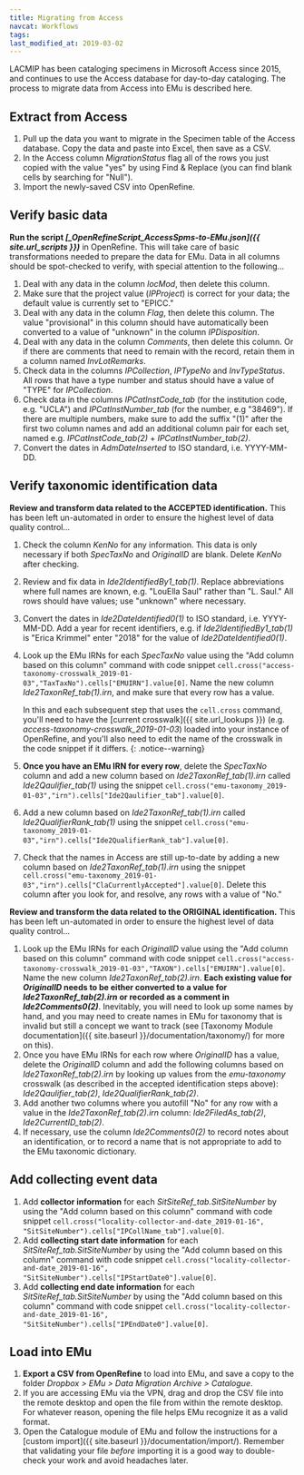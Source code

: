 ```yaml
---
title: Migrating from Access
navcat: Workflows
tags:
last_modified_at: 2019-03-02
---
```

LACMIP has been cataloging specimens in Microsoft Access since 2015, and continues to use the Access database for day-to-day cataloging. The process to migrate data from Access into EMu is described here.

## Extract from Access

1. Pull up the data you want to migrate in the Specimen table of the Access database. Copy the data and paste into Excel, then save as a CSV.
1. In the Access column *MigrationStatus* flag all of the rows you just copied with the value "yes" by using Find & Replace (you can find blank cells by searching for "Null").
1. Import the newly-saved CSV into OpenRefine.

## Verify basic data

**Run the script *[_OpenRefineScript_AccessSpms-to-EMu.json]({{ site.url_scripts }})*** in OpenRefine. This will take care of basic transformations needed to prepare the data for EMu. Data in all columns should be spot-checked to verify, with special attention to the following...

1. Deal with any data in the column *locMod*, then delete this column.
1. Make sure that the project value (*IPProject*) is correct for your data; the default value is currently set to "EPICC."
1. Deal with any data in the column *Flag*, then delete this column. The value "provisional" in this column should have automatically been converted to a value of "unknown" in the column *IPDisposition*.
1. Deal with any data in the column *Comments*, then delete this column. Or if there are comments that need to remain with the record, retain them in a column named *InvLotRemarks*.
1. Check data in the columns *IPCollection*, *IPTypeNo* and *InvTypeStatus*. All rows that have a type number and status should have a value of "TYPE" for *IPCollection*.
1. Check data in the columns *IPCatInstCode_tab* (for the institution code, e.g. "UCLA") and *IPCatInstNumber_tab* (for the number, e.g "38469"). If there are multiple numbers, make sure to add the suffix "(1)" after the first two column names and add an additional column pair for each set, named e.g. *IPCatInstCode_tab(2)* + *IPCatInstNumber_tab(2)*.
1. Convert the dates in *AdmDateInserted* to ISO standard, i.e. YYYY-MM-DD.

## Verify taxonomic identification data

**Review and transform data related to the ACCEPTED identification.** This has been left un-automated in order to ensure the highest level of data quality control...

1. Check the column *KenNo* for any information. This data is only necessary if both *SpecTaxNo* and *OriginalID* are blank. Delete *KenNo* after checking.
1. Review and fix data in *Ide2IdentifiedBy1_tab(1)*. Replace abbreviations where full names are known, e.g. "LouElla Saul" rather than "L. Saul." All rows should have values; use "unknown" where necessary.
1. Convert the dates in *Ide2DateIdentified0(1)* to ISO standard, i.e. YYYY-MM-DD. Add a year for recent identifiers, e.g. if *Ide2IdentifiedBy1_tab(1)* is "Erica Krimmel" enter "2018" for the value of *Ide2DateIdentified0(1)*.
1. Look up the EMu IRNs for each *SpecTaxNo* value using the "Add column based on this column" command with code snippet `cell.cross("access-taxonomy-crosswalk_2019-01-03","TaxTaxNo").cells["EMUIRN"].value[0]`. Name the new column *Ide2TaxonRef_tab(1).irn*, and make sure that every row has a value.

    In this and each subsequent step that uses the `cell.cross` command, you'll need to have the [current crosswalk]({{ site.url_lookups }}) (e.g. *access-taxonomy-crosswalk_2019-01-03*) loaded into your instance of OpenRefine, and you'll also need to edit the name of the crosswalk in the code snippet if it differs.
    {: .notice--warning}

1. **Once you have an EMu IRN for every row**, delete the *SpecTaxNo* column and add a new column based on *Ide2TaxonRef_tab(1).irn* called *Ide2Qaulifier_tab(1)* using the snippet `cell.cross("emu-taxonomy_2019-01-03","irn").cells["Ide2Qaulifier_tab"].value[0]`.
1. Add a new column based on *Ide2TaxonRef_tab(1).irn* called *Ide2QualifierRank_tab(1)* using the snippet `cell.cross("emu-taxonomy_2019-01-03","irn").cells["Ide2QualifierRank_tab"].value[0]`.
1. Check that the names in Access are still up-to-date by adding a new column based on *Ide2TaxonRef_tab(1).irn* using the snippet `cell.cross("emu-taxonomy_2019-01-03","irn").cells["ClaCurrentlyAccepted"].value[0]`. Delete this column after you look for, and resolve, any rows with a value of "No."

**Review and transform the data related to the ORIGINAL identification.** This has been left un-automated in order to ensure the highest level of data quality control...

1. Look up the EMu IRNs for each *OriginalID* value using the "Add column based on this column" command with code snippet `cell.cross("access-taxonomy-crosswalk_2019-01-03","TAXON").cells["EMUIRN"].value[0]`. Name the new column *Ide2TaxonRef_tab(2).irn*. **Each existing value for *OriginalID* needs to be either converted to a value for *Ide2TaxonRef_tab(2).irn* or recorded as a comment in *Ide2Comments0(2)***. Inevitably, you will need to look up some names by hand, and you may need to create names in EMu for taxonomy that is invalid but still a concept we want to track (see [Taxonomy Module documentation]({{ site.baseurl }}/documentation/taxonomy/) for more on this).
1. Once you have EMu IRNs for each row where *OriginalID* has a value, delete the *OriginalID* column and add the following columns based on *Ide2TaxonRef_tab(2).irn* by looking up values from the *emu-taxonomy* crosswalk (as described in the accepted identification steps above): *Ide2Qaulifier_tab(2)*, *Ide2QualifierRank_tab(2)*.
1. Add another two columns where you autofill "No" for any row with a value in the  *Ide2TaxonRef_tab(2).irn* column: *Ide2FiledAs_tab(2)*, *Ide2CurrentID_tab(2)*.
1. If necessary, use the column *Ide2Comments0(2)* to record notes about an identification, or to record a name that is not appropriate to add to the EMu taxonomic dictionary.

## Add collecting event data

1. Add **collector information** for each *SitSiteRef_tab.SitSiteNumber* by using the "Add column based on this column" command with code snippet `cell.cross("locality-collector-and-date_2019-01-16", "SitSiteNumber").cells["IPCollName_tab"].value[0]`.
1. Add **collecting start date information** for each *SitSiteRef_tab.SitSiteNumber* by using the "Add column based on this column" command with code snippet `cell.cross("locality-collector-and-date_2019-01-16", "SitSiteNumber").cells["IPStartDate0"].value[0]`.
1. Add **collecting end date information** for each *SitSiteRef_tab.SitSiteNumber* by using the "Add column based on this column" command with code snippet `cell.cross("locality-collector-and-date_2019-01-16", "SitSiteNumber").cells["IPEndDate0"].value[0]`.

## Load into EMu

1. **Export a CSV from OpenRefine** to load into EMu, and save a copy to the folder *Dropbox > EMu > Data Migration Archive > Catalogue*.
1. If you are accessing EMu via the VPN, drag and drop the CSV file into the remote desktop and open the file from within the remote desktop. For whatever reason, opening the file helps EMu recognize it as a valid format.
1. Open the Catalogue module of EMu and follow the instructions for a [custom import]({{ site.baseurl }}/documentation/import/). Remember that validating your file *before* importing it is a good way to double-check your work and avoid headaches later.
